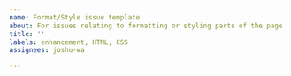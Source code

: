 ```yaml
---
name: Format/Style issue template
about: For issues relating to formatting or styling parts of the page
title: ''
labels: enhancement, HTML, CSS
assignees: joshu-wa

---
```



